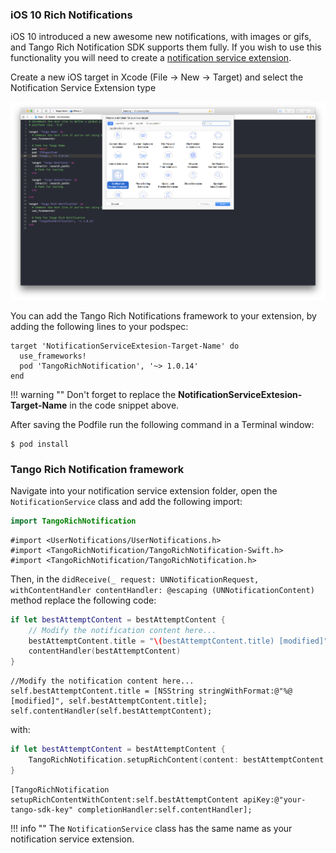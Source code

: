 ### iOS 10 Rich Notifications

iOS 10 introduced a new awesome new notifications, with images or gifs, and Tango Rich Notification SDK supports them fully. If you wish to use this functionality you will need to create a [notification service extension](https://developer.apple.com/reference/usernotifications/unnotificationserviceextension/).

Create a new iOS target in Xcode (File -> New -> Target) and select the Notification Service Extension type

[![NotificationServiceExtension image](../../images/content/ios-notification-service-extension.png)](../../images/content/ios-notification-service-extension.png)

You can add the Tango Rich Notifications framework to your extension, by adding the following lines to your podspec:

```
target 'NotificationServiceExtesion-Target-Name' do
  use_frameworks!
  pod 'TangoRichNotification', '~> 1.0.14'
end
```
!!! warning ""
    Don't forget to replace the **NotificationServiceExtesion-Target-Name** in the code snippet above.

After saving the Podfile run the following command in a Terminal window:

```
$ pod install
```

### Tango Rich Notification framework

Navigate into your notification service extension folder, open the `NotificationService` class and add the following import:

```swift fct_label="Swift"
import TangoRichNotification
```

```objc fct_label="Objective-C"
#import <UserNotifications/UserNotifications.h>
#import <TangoRichNotification/TangoRichNotification-Swift.h>
#import <TangoRichNotification/TangoRichNotification.h>
```

Then, in the `didReceive(_ request: UNNotificationRequest, withContentHandler contentHandler: @escaping (UNNotificationContent)` method replace the following code:
```swift fct_label="Swift"
if let bestAttemptContent = bestAttemptContent {
    // Modify the notification content here...
    bestAttemptContent.title = "\(bestAttemptContent.title) [modified]"
    contentHandler(bestAttemptContent)
}
```

```objc fct_label="Objective-C"
//Modify the notification content here...
self.bestAttemptContent.title = [NSString stringWithFormat:@"%@ [modified]", self.bestAttemptContent.title];
self.contentHandler(self.bestAttemptContent);
```

with:

```swift fct_label="Swift"
if let bestAttemptContent = bestAttemptContent {
    TangoRichNotification.setupRichContent(content: bestAttemptContent,  apiKey: "your-tango-sdk-key", completionHandler: { (content) in contentHandler(content)})
}
```
```objc fct_label="Objective-C"
[TangoRichNotification setupRichContentWithContent:self.bestAttemptContent apiKey:@"your-tango-sdk-key" completionHandler:self.contentHandler];
```

!!! info ""
    The `NotificationService` class has the same name as your notification service extension.
